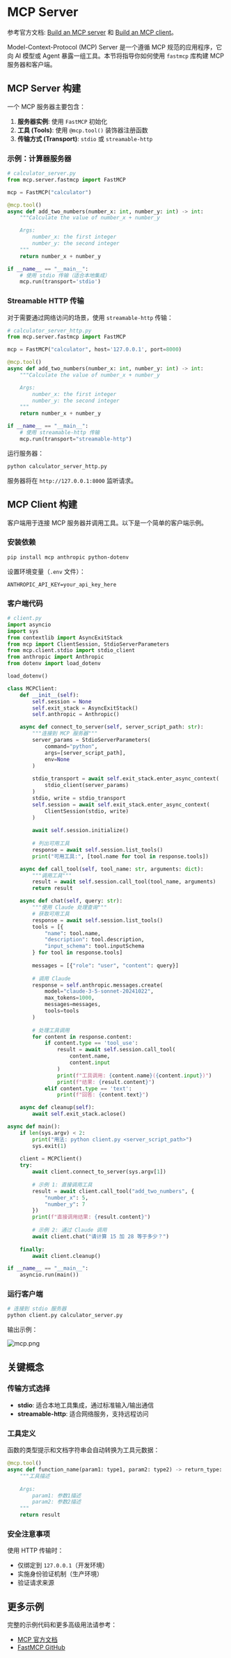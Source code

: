 # MCP Server

参考官方文档: [Build an MCP server](https://modelcontextprotocol.io/docs/develop/build-server) 和 [Build an MCP client](https://modelcontextprotocol.io/docs/develop/build-client)。

Model-Context-Protocol (MCP) Server 是一个遵循 MCP 规范的应用程序，它向 AI 模型或 Agent 暴露一组工具。本节将指导你如何使用 `fastmcp` 库构建 MCP 服务器和客户端。

## MCP Server 构建

一个 MCP 服务器主要包含：
1.  **服务器实例**: 使用 `FastMCP` 初始化
2.  **工具 (Tools)**: 使用 `@mcp.tool()` 装饰器注册函数
3.  **传输方式 (Transport)**: `stdio` 或 `streamable-http`

### 示例：计算器服务器

```python
# calculator_server.py
from mcp.server.fastmcp import FastMCP

mcp = FastMCP("calculator")

@mcp.tool()
async def add_two_numbers(number_x: int, number_y: int) -> int:
    """Calculate the value of number_x + number_y

    Args:
        number_x: the first integer
        number_y: the second integer
    """
    return number_x + number_y

if __name__ == "__main__":
    # 使用 stdio 传输（适合本地集成）
    mcp.run(transport='stdio')
```

### Streamable HTTP 传输

对于需要通过网络访问的场景，使用 `streamable-http` 传输：

```python
# calculator_server_http.py
from mcp.server.fastmcp import FastMCP

mcp = FastMCP("calculator", host='127.0.0.1', port=8000)

@mcp.tool()
async def add_two_numbers(number_x: int, number_y: int) -> int:
    """Calculate the value of number_x + number_y

    Args:
        number_x: the first integer
        number_y: the second integer
    """
    return number_x + number_y

if __name__ == "__main__":
    # 使用 streamable-http 传输
    mcp.run(transport="streamable-http")
```

运行服务器：

```bash
python calculator_server_http.py
```

服务器将在 `http://127.0.0.1:8000` 监听请求。

## MCP Client 构建

客户端用于连接 MCP 服务器并调用工具。以下是一个简单的客户端示例。

### 安装依赖

```bash
pip install mcp anthropic python-dotenv
```

设置环境变量（`.env` 文件）：

```
ANTHROPIC_API_KEY=your_api_key_here
```

### 客户端代码

```python
# client.py
import asyncio
import sys
from contextlib import AsyncExitStack
from mcp import ClientSession, StdioServerParameters
from mcp.client.stdio import stdio_client
from anthropic import Anthropic
from dotenv import load_dotenv

load_dotenv()

class MCPClient:
    def __init__(self):
        self.session = None
        self.exit_stack = AsyncExitStack()
        self.anthropic = Anthropic()

    async def connect_to_server(self, server_script_path: str):
        """连接到 MCP 服务器"""
        server_params = StdioServerParameters(
            command="python",
            args=[server_script_path],
            env=None
        )
        
        stdio_transport = await self.exit_stack.enter_async_context(
            stdio_client(server_params)
        )
        stdio, write = stdio_transport
        self.session = await self.exit_stack.enter_async_context(
            ClientSession(stdio, write)
        )
        
        await self.session.initialize()
        
        # 列出可用工具
        response = await self.session.list_tools()
        print("可用工具:", [tool.name for tool in response.tools])

    async def call_tool(self, tool_name: str, arguments: dict):
        """调用工具"""
        result = await self.session.call_tool(tool_name, arguments)
        return result

    async def chat(self, query: str):
        """使用 Claude 处理查询"""
        # 获取可用工具
        response = await self.session.list_tools()
        tools = [{
            "name": tool.name,
            "description": tool.description,
            "input_schema": tool.inputSchema
        } for tool in response.tools]
        
        messages = [{"role": "user", "content": query}]
        
        # 调用 Claude
        response = self.anthropic.messages.create(
            model="claude-3-5-sonnet-20241022",
            max_tokens=1000,
            messages=messages,
            tools=tools
        )
        
        # 处理工具调用
        for content in response.content:
            if content.type == 'tool_use':
                result = await self.session.call_tool(
                    content.name, 
                    content.input
                )
                print(f"工具调用: {content.name}({content.input})")
                print(f"结果: {result.content}")
            elif content.type == 'text':
                print(f"回答: {content.text}")

    async def cleanup(self):
        await self.exit_stack.aclose()

async def main():
    if len(sys.argv) < 2:
        print("用法: python client.py <server_script_path>")
        sys.exit(1)
    
    client = MCPClient()
    try:
        await client.connect_to_server(sys.argv[1])
        
        # 示例 1: 直接调用工具
        result = await client.call_tool("add_two_numbers", {
            "number_x": 5,
            "number_y": 7
        })
        print(f"直接调用结果: {result.content}")
        
        # 示例 2: 通过 Claude 调用
        await client.chat("请计算 15 加 28 等于多少？")
        
    finally:
        await client.cleanup()

if __name__ == "__main__":
    asyncio.run(main())
```

### 运行客户端

```bash
# 连接到 stdio 服务器
python client.py calculator_server.py
```

输出示例：

![mcp.png](./mcp.png)

## 关键概念

### 传输方式选择

- **stdio**: 适合本地工具集成，通过标准输入/输出通信
- **streamable-http**: 适合网络服务，支持远程访问

### 工具定义

函数的类型提示和文档字符串会自动转换为工具元数据：

```python
@mcp.tool()
async def function_name(param1: type1, param2: type2) -> return_type:
    """工具描述
    
    Args:
        param1: 参数1描述
        param2: 参数2描述
    """
    return result
```

### 安全注意事项

使用 HTTP 传输时：
- 仅绑定到 `127.0.0.1`（开发环境）
- 实施身份验证机制（生产环境）
- 验证请求来源

## 更多示例

完整的示例代码和更多高级用法请参考：
- [MCP 官方文档](https://modelcontextprotocol.io/docs)
- [FastMCP GitHub](https://github.com/jlowin/fastmcp)
